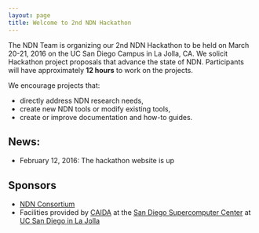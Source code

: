 ```yaml
---
layout: page
title: Welcome to 2nd NDN Hackathon
---
```


The NDN Team is organizing our 2nd NDN Hackathon to be held on March 20-21, 2016 on the UC San Diego Campus in La Jolla, CA.  We solicit Hackathon project proposals that advance the state of NDN.  Participants will have approximately **12 hours** to work on the projects. 

We encourage projects that:

 - directly address NDN research needs,
 - create new NDN tools or modify existing tools,
 - create or improve documentation and how-to guides.

## News:

- February 12, 2016: The hackathon website is up

## Sponsors

- [NDN Consortium](http://named-data.net/consortium/)
- Facilities provided by [CAIDA](http://www.caida.org) at the [San Diego Supercomputer Center](http://www.sdsc.edu) at [UC San Diego in La Jolla](http://www.ucsd.edu)
